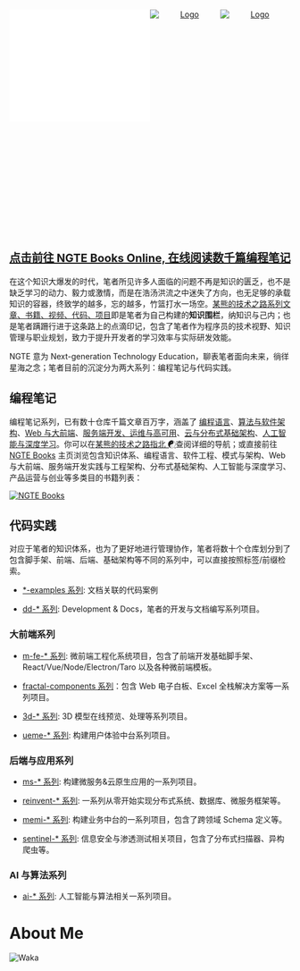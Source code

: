 <!-- PROJECT LOGO -->
<br />
<p align="center">
  <a href="https://github.com/wx-chevalier" style="display: flex">
    <img src="https://raw.githubusercontent.com/wx-chevalier/wx-chevalier/master/header.svg" alt="Logo" style="width: 50%;height: 200px" />
    <img src="https://github-readme-stats.vercel.app/api?username=wx-chevalier" alt="Logo" style="width: 50%;height: 400px" />
    <img src="https://github-readme-stats.vercel.app/api/top-langs/?username=wx-chevalier&layout=compact&theme=dracula" alt="Logo" style="width: 50%;height: 200px" />
  </a>

  <p align="center" style="font-size: 20px">
    <strong><a href="https://ng-tech.icu/books/" style="font-size: 20px"><h2 align="center">点击前往 NGTE Books Online, 在线阅读数千篇编程笔记</h2></a></strong>
  </p>
</p>

在这个知识大爆发的时代，笔者所见许多人面临的问题不再是知识的匮乏，也不是缺乏学习的动力、毅力或激情，而是在浩汤洪流之中迷失了方向，也无足够的承载知识的容器，终致学的越多，忘的越多，竹篮打水一场空。[某熊的技术之路系列文章、书籍、视频、代码、项目](https://github.com/wx-chevalier)即是笔者为自己构建的**知识围栏**，纳知识与己内；也是笔者蹒跚行进于这条路上的点滴印记，包含了笔者作为程序员的技术视野、知识管理与职业规划，致力于提升开发者的学习效率与实际研发效能。

NGTE 意为 Next-generation Technology Education，聊表笔者面向未来，徜徉星海之念；笔者目前的沉淀分为两大系列：编程笔记与代码实践。

## 编程笔记

编程笔记系列，已有数十仓库千篇文章百万字，涵盖了 [编程语言](https://github.com/wx-chevalier/Java-Series)、[算法与软件架构](https://github.com/wx-chevalier/SoftwareArchitecture-Series)、[Web 与大前端](https://github.com/wx-chevalier/Web-Series)、[服务端开发、运维与高可用](https://github.com/wx-chevalier/MicroCN-Series)、[云与分布式基础架构](https://github.com/wx-chevalier/DistributedSystem-Series)、[人工智能与深度学习](https://github.com/wx-chevalier/AI-Series)。你可以在[某熊的技术之路指北 ☯](https://github.com/wx-chevalier/Developer-Zero-To-Mastery)查阅详细的导航；或直接前往 [NGTE Books](https://wx-chevalier.github.io/) 主页浏览包含知识体系、编程语言、软件工程、模式与架构、Web 与大前端、服务端开发实践与工程架构、分布式基础架构、人工智能与深度学习、产品运营与创业等多类目的书籍列表：

[![NGTE Books](https://s2.ax1x.com/2020/01/18/19uXtI.png)](https://wx-chevalier.github.io/)

## 代码实践

对应于笔者的知识体系，也为了更好地进行管理协作，笔者将数十个仓库划分到了包含脚手架、前端、后端、基础架构等不同的系列中，可以直接按照标签/前缀检索。

- [*-examples 系列](https://github.com/wx-chevalier?tab=repositories&q=-examples&type=&language=): 文档关联的代码案例

- [dd-* 系列](https://github.com/wx-chevalier?tab=repositories&q=dd-&type=&language=): Development & Docs，笔者的开发与文档编写系列项目。

### 大前端系列

- [m-fe-* 系列](https://github.com/wx-chevalier?tab=repositories&q=m-fe&type=&language=): 微前端工程化系统项目，包含了前端开发基础脚手架、React/Vue/Node/Electron/Taro 以及各种微前端模板。

- [fractal-components 系列](https://github.com/topics/fractal-components)：包含 Web 电子白板、Excel 全栈解决方案等一系列项目。

- [3d-* 系列](https://github.com/wx-chevalier?tab=repositories&q=dd-&type=&language=): 3D 模型在线预览、处理等系列项目。

- [ueme-* 系列](https://github.com/wx-chevalier?tab=repositories&q=ueme-&type=&language=): 构建用户体验中台系列项目。

### 后端与应用系列

- [ms-* 系列](https://github.com/wx-chevalier?tab=repositories&q=ms-&type=&language=): 构建微服务&云原生应用的一系列项目。

- [reinvent-* 系列](https://github.com/wx-chevalier?tab=repositories&q=reinvent-&type=&language=): 一系列从零开始实现分布式系统、数据库、微服务框架等。

- [memi-* 系列](https://github.com/wx-chevalier?tab=repositories&q=memi-&type=&language=): 构建业务中台的一系列项目，包含了跨领域 Schema 定义等。

- [sentinel-* 系列](https://github.com/wx-chevalier?tab=repositories&q=sentinel-&type=&language=): 信息安全与渗透测试相关项目，包含了分布式扫描器、异构爬虫等。

### AI 与算法系列

- [ai-* 系列](https://github.com/wx-chevalier?tab=repositories&q=ai-&type=&language=): 人工智能与算法相关一系列项目。

# About Me

![Waka](https://wakatime.com/share/@91f46015-04b7-45f8-9556-afbfd35b9754/6c5a9a1a-c51a-40d2-9da2-aea05c5af72a.png)
